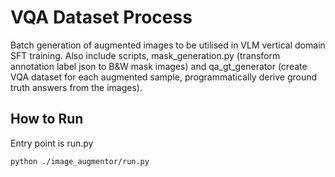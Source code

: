 # VQA Dataset Process
Batch generation of augmented images to be utilised in VLM vertical domain SFT training.
Also include scripts, mask_generation.py (transform annotation label json to B&W mask images) and qa_gt_generator (create VQA dataset for each augmented sample, programmatically derive ground truth answers from the images).

## How to Run
Entry point is run.py

```
python ./image_augmentor/run.py
```
